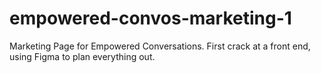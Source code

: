# empowered-convos-marketing-1
Marketing Page for Empowered Conversations.
First crack at a front end, using Figma to plan everything out.
